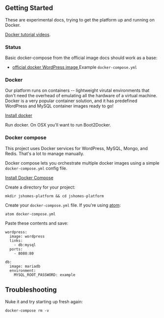 ## Getting Started

These are experimental docs, trying to get the platform up and running on Docker.

[Docker tutorial videos](https://www.youtube.com/playlist?list=PLkA60AVN3hh_6cAz8TUGtkYbJSL2bdZ4h).


### Status

Basic docker-compose from the official image docs should work as a base:

* [official docker WordPress image ](https://registry.hub.docker.com/_/wordpress/) Example `docker-compose.yml`



### Docker

Our platform runs on containers -- lightweight virutal environments that don't need the overhead of emulating all the hardware of a virtual machine. Docker is a very popular container solution, and it has predefined WordPress and MySQL container images ready to go!

[Install docker](https://docs.docker.com/)

Run docker. On OSX you'll want to run Boot2Docker.


### Docker compose

This project uses Docker services for WordPress, MySQL, Mongo, and Redis. That's a lot to manage manually.

Docker compose lets you orchestrate multiple docker images using a simple `docker-compose.yml` config file.

[Install Docker Compose](https://docs.docker.com/compose/install/)


Create a directory for your project:

```
mkdir jshomes-platform && cd jshomes-platform
```

Create your `docker-compose.yml` file. If you're using [atom](https://atom.io/):

```
atom docker-compose.yml
```

Paste these contents and save:

```
wordpress:
  image: wordpress
  links:
    - db:mysql
  ports:
    - 8080:80

db:
  image: mariadb
  environment:
    MYSQL_ROOT_PASSWORD: example
```

## Troubleshooting

Nuke it and try starting up fresh again:

```
docker-compose rm -v
```
